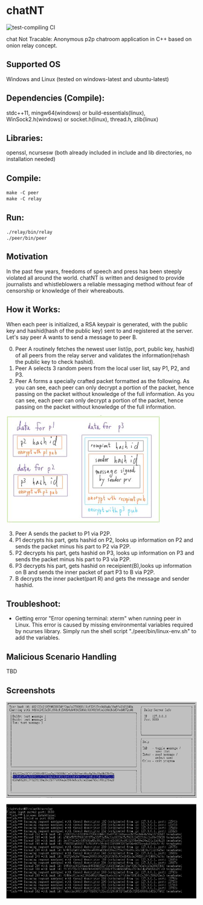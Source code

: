 # chatNT
![test-compiling CI](https://github.com/RuiSiang/chatNT/workflows/test-compiling%20CI/badge.svg)

chat Not Tracable: Anonymous p2p chatroom application in C++ based on onion relay concept.

## Supported OS
Windows and Linux (tested on windows-latest and ubuntu-latest)

## Dependencies (Compile):
stdc++11, mingw64(windows) or build-essentials(linux), WinSock2.h(windows) or socket.h(linux), thread.h, zlib(linux)

## Libraries:
openssl, ncursesw (both already included in include and lib directories, no installation needed)

## Compile:
```
make -C peer
make -C relay
```

## Run:
```
./relay/bin/relay
./peer/bin/peer
```

## Motivation
In the past few years, freedoms of speech and press has been steeply violated all around the world. chatNT is written and designed to provide journalists and whistleblowers a reliable messaging method without fear of censorship or knowledge of their whereabouts.

## How it Works:
When each peer is initialized, a RSA keypair is generated, with the public key and hashid(hash of the public key) sent to and registered at the server. Let's say peer A wants to send a message to peer B.

0. Peer A routinely fetches the newest user list(ip, port, public key, hashid) of all peers from the relay server and validates the information(rehash the public key to check hashid).
1. Peer A selects 3 random peers from the local user list, say P1, P2, and P3.
2. Peer A forms a specially crafted packet formatted as the following. As you can see, each peer can only decrypt a portion of the packet, hence passing on the packet without knowledge of the full information. As you can see, each peer can only decrypt a portion of the packet, hence passing on the packet without knowledge of the full information.

![packet image](https://github.com/RuiSiang/chatNT/blob/main/images/packet.jpg?raw=true)

3. Peer A sends the packet to P1 via P2P.
4. P1 decrypts his part, gets hashid on P2, looks up information on P2 and sends the packet minus his part to P2 via P2P.
5. P2 decrypts his part, gets hashid on P3, looks up information on P3 and sends the packet minus his part to P3 via P2P.
6. P3 decrypts his part, gets hashid on receipient(B),looks up information on B and sends the inner packet of part P3 to B via P2P.
7. B decrypts the inner packet(part R) and gets the message and sender hashid.
## Troubleshoot:
- Getting error "Error opening terminal: xterm" when running peer in Linux. This error is caused by missing environmental variables required by ncurses library. Simply run the shell script "./peer/bin/linux-env.sh" to add the variables.

## Malicious Scenario Handling
TBD

## Screenshots
![peer image](https://github.com/RuiSiang/chatNT/blob/main/images/peer.jpg?raw=true)

![relay image](https://github.com/RuiSiang/chatNT/blob/main/images/relay.jpg?raw=true)
